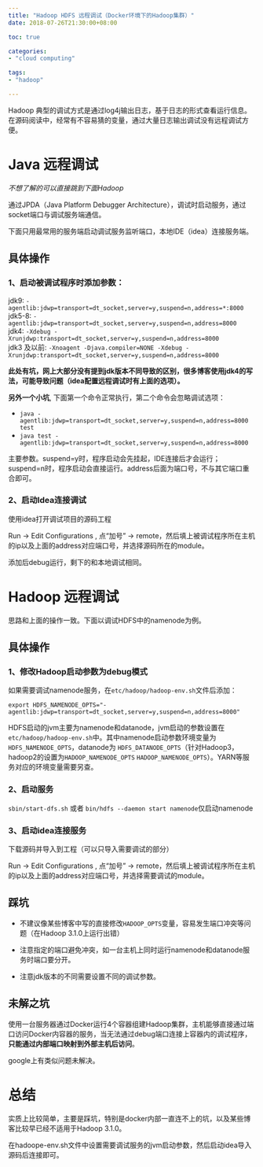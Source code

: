 ```yaml
---
title: "Hadoop HDFS 远程调试（Docker环境下的Hadoop集群）"
date: 2018-07-26T21:30:00+08:00

toc: true

categories:
- "cloud computing"

tags:
- "hadoop"

---
```


Hadoop 典型的调试方式是通过log4j输出日志，基于日志的形式查看运行信息。在源码阅读中，经常有不容易猜的变量，通过大量日志输出调试没有远程调试方便。


# Java 远程调试

*不想了解的可以直接跳到下面Hadoop*

通过JPDA（Java Platform Debugger Architecture），调试时启动服务，通过socket端口与调试服务端通信。

下面只用最常用的服务端启动调试服务监听端口，本地IDE（idea）连接服务端。

## 具体操作

### 1、启动被调试程序时添加参数：

> 
jdk9: `-agentlib:jdwp=transport=dt_socket,server=y,suspend=n,address=*:8000`  
jdk5-8: `-agentlib:jdwp=transport=dt_socket,server=y,suspend=n,address=8000`  
jdk4: `-Xdebug -Xrunjdwp:transport=dt_socket,server=y,suspend=n,address=8000`  
jdk3 及以前: `-Xnoagent -Djava.compiler=NONE -Xdebug -Xrunjdwp:transport=dt_socket,server=y,suspend=n,address=8000`  

**此处有坑，网上大部分没有提到jdk版本不同导致的区别，很多博客使用jdk4的写法，可能导致问题（idea配置远程调试时有上面的选项）。**

**另外一个小坑**, 下面第一个命令正常执行，第二个命令会忽略调试选项：

- `java -agentlib:jdwp=transport=dt_socket,server=y,suspend=n,address=8000 test`
- `java test -agentlib:jdwp=transport=dt_socket,server=y,suspend=n,address=8000`

主要参数。suspend=y时，程序启动会先挂起，IDE连接后才会运行；suspend=n时，程序启动会直接运行。address后面为端口号，不与其它端口重合即可。

### 2、启动Idea连接调试

使用idea打开调试项目的源码工程

Run -> Edit Configurations , 点“加号” -> remote，然后填上被调试程序所在主机的ip以及上面的address对应端口号，并选择源码所在的module。

添加后debug运行，剩下的和本地调试相同。

# Hadoop 远程调试

思路和上面的操作一致。下面以调试HDFS中的namenode为例。

## 具体操作

### 1、修改Hadoop启动参数为debug模式

如果需要调试namenode服务，在`etc/hadoop/hadoop-env.sh`文件后添加：

`export HDFS_NAMENODE_OPTS="-agentlib:jdwp=transport=dt_socket,server=y,suspend=n,address=8000" ` 

HDFS启动的jvm主要为namenode和datanode，jvm启动的参数设置在`etc/hadoop/hadoop-env.sh`中。其中namenode启动参数环境变量为 `HDFS_NAMENODE_OPTS`，datanode为 `HDFS_DATANODE_OPTS`（针对Hadoop3，hadoop2的设置为`HADOOP_NAMENODE_OPTS` `HADOOP_NAMENODE_OPTS`）。YARN等服务对应的环境变量需要另查。

### 2、启动服务

`sbin/start-dfs.sh`  或者 `bin/hdfs --daemon start namenode`仅启动namenode

### 3、启动idea连接服务

下载源码并导入到工程（可以只导入需要调试的部分）

Run -> Edit Configurations , 点“加号” -> remote，然后填上被调试程序所在主机的ip以及上面的address对应端口号，并选择需要调试的module。

## 踩坑

- 不建议像某些博客中写的直接修改`HADOOP_OPTS`变量，容易发生端口冲突等问题（在Hadoop 3.1.0上运行出错）

- 注意指定的端口避免冲突，如一台主机上同时运行namenode和datanode服务时端口要分开。

- 注意jdk版本的不同需要设置不同的调试参数。

## 未解之坑

使用一台服务器通过Docker运行4个容器组建Hadoop集群，主机能够直接通过端口访问Docker内容器的服务，当无法通过debug端口连接上容器内的调试程序，**只能通过内部端口映射到外部主机后访问**。

google上有类似问题未解决。

# 总结

实质上比较简单，主要是踩坑，特别是docker内部一直连不上的坑，以及某些博客比较早已经不适用于Hadoop 3.1.0。

在hadoope-env.sh文件中设置需要调试服务的jvm启动参数，然后启动idea导入源码后连接即可。
